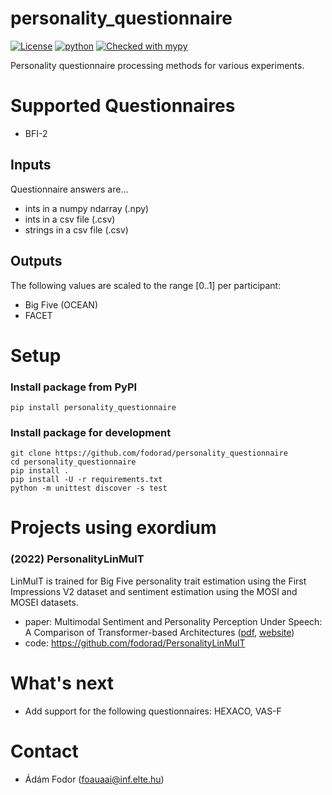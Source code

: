 # personality_questionnaire
[![License](https://img.shields.io/badge/license-MIT-yellow.svg)](LICENSE)
[![python](https://img.shields.io/badge/Python-3.11-3776AB.svg?style=flat&logo=python&logoColor=white)](https://www.python.org)
[![Checked with mypy](https://www.mypy-lang.org/static/mypy_badge.svg)](https://www.mypy-lang.org/)

Personality questionnaire processing methods for various experiments.

# Supported Questionnaires
* BFI-2

## Inputs
Questionnaire answers are...
* ints in a numpy ndarray (.npy)
* ints in a csv file (.csv)
* strings in a csv file (.csv)

## Outputs
The following values are scaled to the range [0..1] per participant:
* Big Five (OCEAN)
* FACET

# Setup
### Install package from PyPI
```
pip install personality_questionnaire
```

### Install package for development
```
git clone https://github.com/fodorad/personality_questionnaire
cd personality_questionnaire
pip install .
pip install -U -r requirements.txt
python -m unittest discover -s test
```

# Projects using exordium

### (2022) PersonalityLinMulT
LinMulT is trained for Big Five personality trait estimation using the First Impressions V2 dataset and sentiment estimation using the MOSI and MOSEI datasets.
* paper: Multimodal Sentiment and Personality Perception Under Speech: A Comparison of Transformer-based Architectures ([pdf](https://proceedings.mlr.press/v173/fodor22a/fodor22a.pdf), [website](https://proceedings.mlr.press/v173/fodor22a.html))
* code: https://github.com/fodorad/PersonalityLinMulT

# What's next
* Add support for the following questionnaires: HEXACO, VAS-F

# Contact
* Ádám Fodor (foauaai@inf.elte.hu)